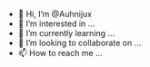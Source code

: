 - 👋 Hi, I’m @Auhnijux
- 👀 I’m interested in ...
- 🌱 I’m currently learning ...
- 💞️ I’m looking to collaborate on ...
- 📫 How to reach me ...

<!---
Auhnijux/Auhnijux is a ✨ special ✨ repository because its `README.md` (this file) appears on your GitHub profile.
You can click the Preview link to take a look at your changes.
--->
